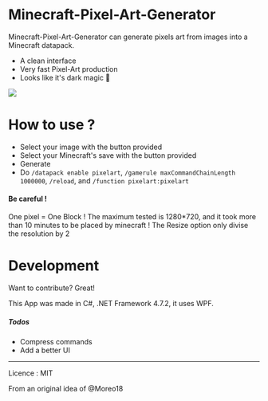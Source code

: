 # Minecraft-Pixel-Art-Generator

 Minecraft-Pixel-Art-Generator can generate pixels art from images into a Minecraft datapack.

  - A clean interface
  - Very fast Pixel-Art production
  - Looks like it's dark magic 👀

![](https://i.imgur.com/PxQsMuo.png)
# How to use ?

  - Select your image with the button provided
  - Select your Minecraft's save with the button provided
  - Generate
  - Do `/datapack enable pixelart`, `/gamerule maxCommandChainLength 1000000`, `/reload`, and `/function pixelart:pixelart`

#### Be careful !
One pixel = One Block !
The maximum tested is 1280\*720, and it took more than 10 minutes to be placed by minecraft !
The Resize option only divise the resolution by 2



# Development

Want to contribute? Great!

This App was made in C#, .NET Framework 4.7.2, it uses WPF.

##### Todos

 - Compress commands
 - Add a better UI


----
Licence : MIT

From an original idea of @Moreo18
